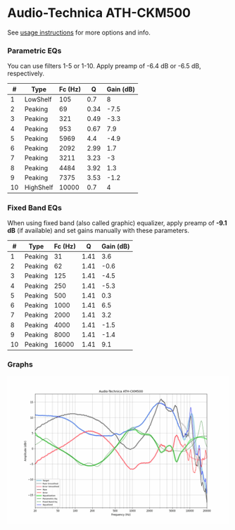 # Audio-Technica ATH-CKM500
See [usage instructions](https://github.com/jaakkopasanen/AutoEq#usage) for more options and info.

### Parametric EQs
You can use filters 1-5 or 1-10. Apply preamp of -6.4 dB or -6.5 dB, respectively.

|   # | Type      |   Fc (Hz) |    Q |   Gain (dB) |
|-----|-----------|-----------|------|-------------|
|   1 | LowShelf  |       105 | 0.7  |         8   |
|   2 | Peaking   |        69 | 0.34 |        -7.5 |
|   3 | Peaking   |       321 | 0.49 |        -3.3 |
|   4 | Peaking   |       953 | 0.67 |         7.9 |
|   5 | Peaking   |      5969 | 4.4  |        -4.9 |
|   6 | Peaking   |      2092 | 2.99 |         1.7 |
|   7 | Peaking   |      3211 | 3.23 |        -3   |
|   8 | Peaking   |      4484 | 3.92 |         1.3 |
|   9 | Peaking   |      7375 | 3.53 |        -1.2 |
|  10 | HighShelf |     10000 | 0.7  |         4   |

### Fixed Band EQs
When using fixed band (also called graphic) equalizer, apply preamp of **-9.1 dB** (if available) and set gains manually with these parameters.

|   # | Type    |   Fc (Hz) |    Q |   Gain (dB) |
|-----|---------|-----------|------|-------------|
|   1 | Peaking |        31 | 1.41 |         3.6 |
|   2 | Peaking |        62 | 1.41 |        -0.6 |
|   3 | Peaking |       125 | 1.41 |        -4.5 |
|   4 | Peaking |       250 | 1.41 |        -5.3 |
|   5 | Peaking |       500 | 1.41 |         0.3 |
|   6 | Peaking |      1000 | 1.41 |         6.5 |
|   7 | Peaking |      2000 | 1.41 |         3.2 |
|   8 | Peaking |      4000 | 1.41 |        -1.5 |
|   9 | Peaking |      8000 | 1.41 |        -1.4 |
|  10 | Peaking |     16000 | 1.41 |         9.1 |

### Graphs
![](./Audio-Technica%20ATH-CKM500.png)
